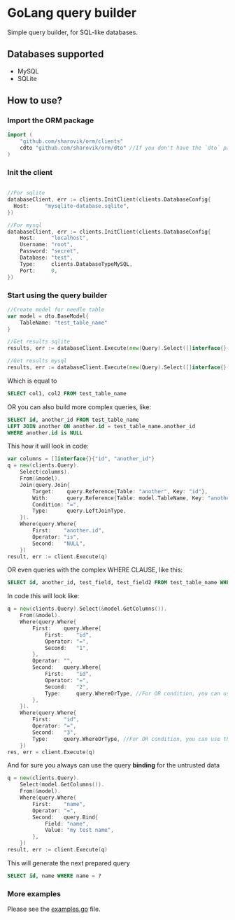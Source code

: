 # GoLang query builder
Simple query builder, for SQL-like databases.

## Databases supported
- MySQL
- SQLite

## How to use?
### Import the ORM package
```go
import (
    "github.com/sharovik/orm/clients"
    cdto "github.com/sharovik/orm/dto" //If you don't have the `dto` package name in your project, then you can remove custom `cdto` alias
)

```
### Init the client
```go

//For sqlite
databaseClient, err := clients.InitClient(clients.DatabaseConfig{
  Host:     "mysqlite-database.sqlite",
})

//For mysql
databaseClient, err := clients.InitClient(clients.DatabaseConfig{
    Host:     "localhost",
    Username: "root",
    Password: "secret",
    Database: "test",
    Type:     clients.DatabaseTypeMySQL,
    Port:     0,
})

```
### Start using the query builder
```go
//Create model for needle table
var model = dto.BaseModel{
    TableName: "test_table_name"
}

//Get results sqlite
results, err := databaseClient.Execute(new(Query).Select([]interface{}{"col1", "col2"}).From(&model))

//Get results mysql
results, err := databaseClient.Execute(new(Query).Select([]interface{}{"col1", "col2"}).From(&model))
```
Which is equal to
```sql
SELECT col1, col2 FROM test_table_name
```

OR you can also build more complex queries, like:
```sql
SELECT id, another_id FROM test_table_name 
LEFT JOIN another ON another.id = test_table_name.another_id
WHERE another.id is NULL
```
This how it will look in code:
```go
var columns = []interface{}{"id", "another_id"}
q = new(clients.Query).
    Select(columns).
    From(&model).
    Join(query.Join{
        Target:    query.Reference{Table: "another", Key: "id"},
        With:      query.Reference{Table: model.TableName, Key: "another_id"},
        Condition: "=",
        Type:      query.LeftJoinType,
    }).
    Where(query.Where{
        First:    "another.id",
        Operator: "is",
        Second:   "NULL",
    })
result, err := client.Execute(q)
```

OR even queries with the complex WHERE CLAUSE, like this:
```sql
SELECT id, another_id, test_field, test_field2 FROM test_table_name WHERE (id = 1 OR id = 2) OR id = 3
```
In code this will look like:
```go
q = new(clients.Query).Select(&model.GetColumns()).
    From(&model).
    Where(query.Where{
        First:    query.Where{
            First:    "id",
            Operator: "=",
            Second:   "1",
        },
        Operator: "",
        Second:   query.Where{
            First:    "id",
            Operator: "=",
            Second:   "2",
            Type:     query.WhereOrType, //For OR condition, you can use the Type attribute of Where object
        },
    }).
    Where(query.Where{
        First:    "id",
        Operator: "=",
        Second:   "3",
        Type:     query.WhereOrType, //For OR condition, you can use the Type attribute of Where object
    })
res, err = client.Execute(q)
```

And for sure you always can use the query **binding** for the untrusted data
```go
q = new(clients.Query).
    Select(model.GetColumns()).
    From(&model).
    Where(query.Where{
        First:    "name",
        Operator: "=",
        Second:   query.Bind{
            Field: "name",
            Value: "my test name",
        },
    })
result, err := client.Execute(q)
```
This will generate the next prepared query
```sql
SELECT id, name WHERE name = ?
```
### More examples
Please see the [examples.go](examples.go) file. 
